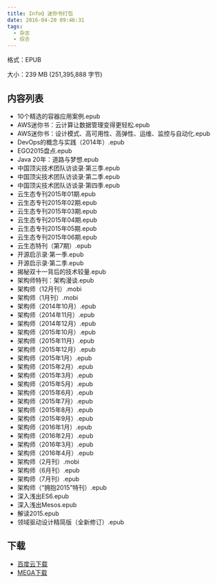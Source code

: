```yaml
---
title: InfoQ 迷你书打包
date: 2016-04-20 09:46:31
tags:
  - 杂志
  - 综合
---
```


格式：EPUB

大小：239 MB (251,395,888 字节)

<!--more-->

## 内容列表 ##

+ 10个精选的容器应用案例.epub
+ AWS迷你书：云计算让数据管理变得更轻松.epub
+ AWS迷你书：设计模式、高可用性、高弹性、运维、监控与自动化.epub
+ DevOps的概念与实践（2014年）.epub
+ EGO2015盘点.epub
+ Java 20年：道路与梦想.epub
+ 中国顶尖技术团队访谈录·第三季.epub
+ 中国顶尖技术团队访谈录·第二季.epub
+ 中国顶尖技术团队访谈录·第四季.epub
+ 云生态专刊2015年01期.epub
+ 云生态专刊2015年02期.epub
+ 云生态专刊2015年03期.epub
+ 云生态专刊2015年04期.epub
+ 云生态专刊2015年05期.epub
+ 云生态专刊2015年06期.epub
+ 云生态特刊（第7期）.epub
+ 开源启示录·第一季.epub
+ 开源启示录·第二季.epub
+ 揭秘双十一背后的技术较量.epub
+ 架构师特刊：架构漫谈.epub
+ 架构师（12月刊）.mobi
+ 架构师（1月刊）.mobi
+ 架构师（2014年10月）.epub
+ 架构师（2014年11月）.epub
+ 架构师（2014年12月）.epub
+ 架构师（2015年10月）.epub
+ 架构师（2015年11月）.epub
+ 架构师（2015年12月）.epub
+ 架构师（2015年1月）.epub
+ 架构师（2015年2月）.epub
+ 架构师（2015年3月）.epub
+ 架构师（2015年5月）.epub
+ 架构师（2015年6月）.epub
+ 架构师（2015年7月）.epub
+ 架构师（2015年8月）.epub
+ 架构师（2015年9月）.epub
+ 架构师（2016年1月）.epub
+ 架构师（2016年2月）.epub
+ 架构师（2016年3月）.epub
+ 架构师（2016年4月）.epub
+ 架构师（2月刊）.mobi
+ 架构师（6月刊）.epub
+ 架构师（7月刊）.epub
+ 架构师（“拥抱2015”特刊）.epub
+ 深入浅出ES6.epub
+ 深入浅出Mesos.epub
+ 解读2015.epub
+ 领域驱动设计精简版（全新修订）.epub

## 下载 ##

+ [百度云下载](http://pan.baidu.com/s/1nvcUeEX)
+ [MEGA下载](https://mega.nz/#!CAMjiDJI!Jb4XNEWjwRYXwSYBOf7K4_dU2Uq8l3nRj1ymi1XWJSM)
